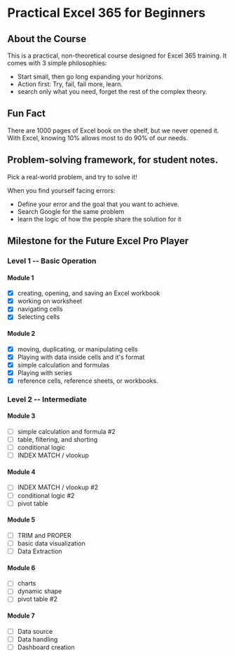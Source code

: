 # Practical Excel 365 for Beginners

## About the Course

This is a practical, non-theoretical course designed for Excel 365 training. It comes with 3 simple philosophies:

- Start small, then go long expanding your horizons.
- Action first: Try, fail, fail more, learn.
- search only what you need, forget the rest of the complex theory.

## Fun Fact

There are 1000 pages of Excel book on the shelf, but we never opened it. 
With Excel, knowing 10% allows most to do 90% of our needs.

## Problem-solving framework, for student notes.

Pick a real-world problem, and try to solve it!

When you find yourself facing errors:
- Define your error and the goal that you want to achieve.
- Search Google for the same problem
- learn the logic of how the people share the solution for it
  
## Milestone for the Future Excel Pro Player

### Level 1 -- Basic Operation

#### Module 1
- [x] creating, opening, and saving an Excel workbook
- [x] working on worksheet
- [x] navigating cells
- [x] Selecting cells

#### Module 2
- [x] moving, duplicating, or manipulating cells
- [x] Playing with data inside cells and it's format
- [x] simple calculation and formulas
- [x] Playing with series
- [x] reference cells, reference sheets, or workbooks.

### Level 2 -- Intermediate

#### Module 3
- [ ] simple calculation and formula #2
- [ ] table, filtering, and shorting
- [ ] conditional logic 
- [ ] INDEX MATCH / vlookup

#### Module 4
- [ ] INDEX MATCH / vlookup #2
- [ ] conditional logic #2
- [ ] pivot table

#### Module 5
- [ ] TRIM and PROPER
- [ ] basic data visualization
- [ ] Data Extraction

#### Module 6
- [ ] charts
- [ ] dynamic shape
- [ ] pivot table #2

#### Module 7
- [ ] Data source
- [ ] Data handling
- [ ] Dashboard creation
